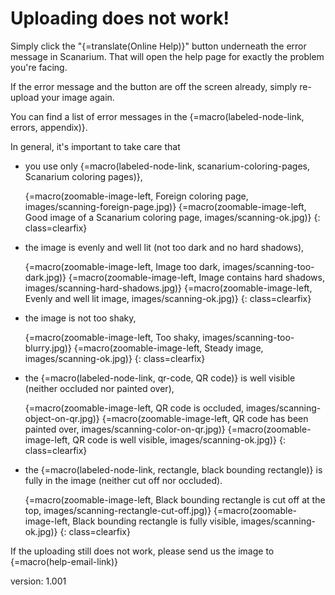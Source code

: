 # Uploading does not work!

Simply click the "{=translate(Online Help)}" button underneath the error message in Scanarium.
That will open the help page for exactly the problem you're facing.

If the error message and the button are off the screen already, simply re-upload your image again.

You can find a list of error messages in the {=macro(labeled-node-link, errors, appendix)}.

In general, it's important to take care that

* you use only {=macro(labeled-node-link, scanarium-coloring-pages, Scanarium coloring pages)},

    {=macro(zoomable-image-left, Foreign coloring page, images/scanning-foreign-page.jpg)}
    {=macro(zoomable-image-left, Good image of a Scanarium coloring page, images/scanning-ok.jpg)}
{: class=clearfix}

* the image is evenly and well lit (not too dark and no hard shadows),

    {=macro(zoomable-image-left, Image too dark, images/scanning-too-dark.jpg)}
    {=macro(zoomable-image-left, Image contains hard shadows, images/scanning-hard-shadows.jpg)}
    {=macro(zoomable-image-left, Evenly and well lit image, images/scanning-ok.jpg)}
{: class=clearfix}

* the image is not too shaky,

    {=macro(zoomable-image-left, Too shaky, images/scanning-too-blurry.jpg)}
    {=macro(zoomable-image-left, Steady image, images/scanning-ok.jpg)}
{: class=clearfix}

* the {=macro(labeled-node-link, qr-code, QR code)} is well visible (neither occluded nor painted over),

    {=macro(zoomable-image-left, QR code is occluded, images/scanning-object-on-qr.jpg)}
    {=macro(zoomable-image-left, QR code has been painted over, images/scanning-color-on-qr.jpg)}
    {=macro(zoomable-image-left, QR code is well visible, images/scanning-ok.jpg)}
{: class=clearfix}

* the {=macro(labeled-node-link, rectangle, black bounding rectangle)} is fully in the image (neither cut off nor occluded).

    {=macro(zoomable-image-left, Black bounding rectangle is cut off at the top, images/scanning-rectangle-cut-off.jpg)}
    {=macro(zoomable-image-left, Black bounding rectangle is fully visible, images/scanning-ok.jpg)}
{: class=clearfix}

If the uploading still does not work, please send us the image to {=macro(help-email-link)}


version: 1.001